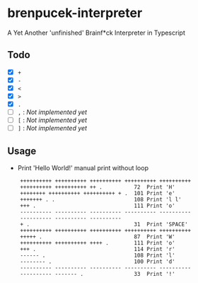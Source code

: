 # brenpucek-interpreter

A Yet Another 'unfinished' Brainf*ck Interpreter in Typescript

## Todo
- [x] `+`
- [x] `-` 
- [x] `<` 
- [x] `>` 
- [x] `.` 
- [ ] `,` : *Not implemented yet*
- [ ] `[` : *Not implemented yet*
- [ ] `]` : *Not implemented yet*

## Usage
- Print 'Hello World!' manual print without loop
```bf
    ++++++++++ ++++++++++ ++++++++++ ++++++++++ ++++++++++
    ++++++++++ ++++++++++ ++ .          72  Print 'H'
    ++++++++ ++++++++++ ++++++++++ + .  101 Print 'e'
    +++++++ . .                         108 Print 'l l'
    +++ .                               111 Print 'o'
    ---------- ---------- ---------- ---------- ----------
    ---------- ---------- ----------
    + .                                 31  Print 'SPACE'
    ++++++++++ ++++++++++ ++++++++++ ++++++++++ ++++++++++
    +++++ .                             87  Print 'W'
    ++++++++++ ++++++++++ ++++ .        111 Print 'o'
    +++ .                               114 Print 'r'
    ------ .                            108 Print 'l'
    -------- .                          100 Print 'd'
    ---------- ---------- ---------- ---------- ---------- 
    ---------- ------- .                33  Print '!'
```
